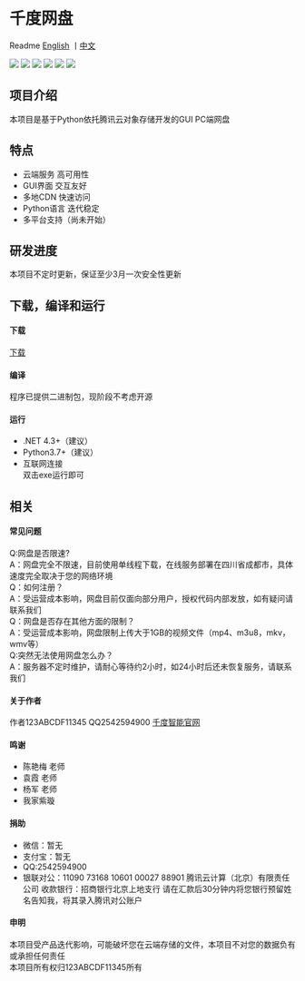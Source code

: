 # 千度网盘

Readme [English](https://github.com/qiandu-smart/QianDuNetworkDisk/blob/master/README_EN.md) 丨[中文](https://github.com/qiandu-smart/QianDuNetworkDisk/blob/master/README.md)

![](https://img.shields.io/badge/build-123ABCDF11345-orange)  ![](https://img.shields.io/badge/develop-123ABCDF11345-green)  ![](https://img.shields.io/badge/debug-123ABCDF11345-red)  ![](https://img.shields.io/badge/Service%20provider-Tencent%20cloud-brightgreen)  ![](https://img.shields.io/badge/release-V1.1.4-red)  ![](https://img.shields.io/badge/language-Python-yellow)

## 项目介绍
本项目是基于Python依托腾讯云对象存储开发的GUI PC端网盘
## 特点
- 云端服务 高可用性
- GUI界面 交互友好
- 多地CDN 快速访问
- Python语言 迭代稳定
- 多平台支持（尚未开始）
 ## 研发进度
  本项目不定时更新，保证至少3月一次安全性更新
## 下载，编译和运行
#### 下载
[下载](https://github.com/qiandu-smart/QianDuNetworkDisk/releases/latest)
#### 编译
程序已提供二进制包，现阶段不考虑开源
#### 运行
- .NET 4.3+（建议）
- Python3.7+（建议）
- 互联网连接  
双击exe运行即可
## 相关
#### 常见问题
Q:网盘是否限速?    
A：网盘完全不限速，目前使用单线程下载，在线服务部署在四川省成都市，具体速度完全取决于您的网络环境    
Q：如何注册？    
A：受运营成本影响，网盘目前仅面向部分用户，授权代码内部发放，如有疑问请联系我们  
Q：网盘是否存在其他方面的限制？    
A：受运营成本影响，网盘限制上传大于1GB的视频文件（mp4、m3u8，mkv，wmv等）  
Q:突然无法使用网盘怎么办？  
A：服务器不定时维护，请耐心等待约2小时，如24小时后还未恢复服务，请联系我们   
#### 关于作者
作者123ABCDF11345 QQ2542594900 
[千度智能官网](https://qianduzhineng.github.io/)
#### 鸣谢
- 陈艳梅 老师
- 袁霞 老师
- 杨军 老师
- 我家紫璇
#### 捐助
- 微信：暂无
- 支付宝：暂无
- QQ:2542594900
- 银联对公：11090 73168 10601 00027 88901 腾讯云计算（北京）有限责任公司 收款银行：招商银行北京上地支行 请在汇款后30分钟内将您银行预留姓名告知我，将其录入腾讯对公账户
#### 申明
本项目受产品迭代影响，可能破坏您在云端存储的文件，本项目不对您的数据负有或承担任何责任  
本项目所有权归123ABCDF11345所有
 
